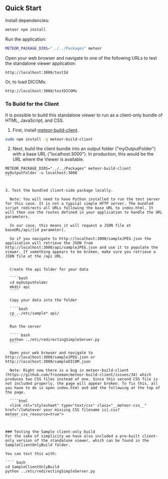 ## Quick Start

Install dependencies:

```bash
meteor npm install
```

Run the application:

```bash
METEOR_PACKAGE_DIRS="../../Packages" meteor
```

Open your web browser and navigate to one of the following URLs to test the standalone viewer application:

```bash
http://localhost:3000/testId
```

Or, to load DICOMs:
```bash
http://localhost:3000/testDICOMs
```

### To Build for the Client

It is possible to build this standalone viewer to run as a client-only bundle of HTML, JavaScript, and CSS.

1. First, install [meteor-build-client](https://github.com/frozeman/meteor-build-client).

  ```bash
  sudo npm install -g meteor-build-client
  ````

2. Next, build the client bundle into an output folder ("myOutputFolder") with a base URL ("localhost:3000"). In production, this would be the URL where the Viewer is available.

  ````
  METEOR_PACKAGE_DIRS="../../Packages" meteor-build-client myOutputFolder -u localhost:3000
  ```


3. Test the bundled client-side package locally.

    Note: You will need to have Python installed to run the test server for this case. It is not a typical simple HTTP server. The bundled script redirects all URLs following the base URL to index.html. It will then use the routes defined in your application to handle the URL parameters.

    In our case, this means it will request a JSON file at baseURL/api/[id parameter].

    So if you navigate to http://localhost:3000/sampleJPEG.json the application will retrieve the JSON from http://localhost:3000/api/sampleJPEG.json and use it to populate the viewer. If something appears to be broken, make sure you retrieve a JSON file at the /api URL.


    Create the api folder for your data

    ````bash
    cd myOutputFolder
    mkdir api
    ````

    Copy your data into the folder

    ````bash
    cp ../etc/sample* api/
    ````

    Run the server

    ```` bash
    python ../etc/redirectingSimpleServer.py
    ````

    Open your web browser and navigate to http://localhost:3000/sampleJPEG.json or http://localhost:3000/sampleDICOM.json

    Note: Right now there is a bug in meteor-build-client (https://github.com/frozeman/meteor-build-client/issues/34) which produces two CSS files instead of one. Since this second CSS file is not included properly, the page will appear broken. To fix this, all you have to do is open index.html and add the following at the top of the page.

    ````html
    <link rel="stylesheet" type="text/css" class="__meteor-css__" href="/[whatever your missing CSS filename is].css?meteor_css_resource=true">
    ````


### Testing the Sample client-only build
For the sake of simplicity we have also included a pre-built client-only version of the standalone viewer, which can be found in the SampleClientOnlyBuild folder.

You can test this with:

  ```` bash
  cd SampleClientOnlyBuild
  python ../etc/redirectingSimpleServer.py
  ````
